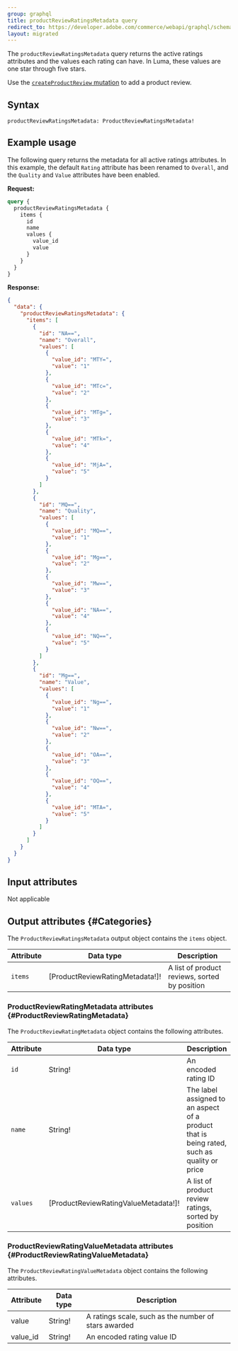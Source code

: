```yaml
---
group: graphql
title: productReviewRatingsMetadata query
redirect_to: https://developer.adobe.com/commerce/webapi/graphql/schema/products/queries/product-review-ratings-metadata/
layout: migrated
---
```


The `productReviewRatingsMetadata` query returns the active ratings attributes and the values each rating can have. In Luma, these values are one star through five stars.

Use the [`createProductReview` mutation]({{page.baseurl}}/graphql/mutations/create-product-review.html) to add a product review.

## Syntax

`productReviewRatingsMetadata: ProductReviewRatingsMetadata!`

## Example usage

The following query returns the metadata for all active ratings attributes. In this example, the default `Rating` attribute has been renamed to `Overall`, and the `Quality` and `Value` attributes have been enabled.

**Request:**

```graphql
query {
  productReviewRatingsMetadata {
    items {
      id
      name
      values {
        value_id
        value
      }
    }
  }
}
```

**Response:**

```json
{
  "data": {
    "productReviewRatingsMetadata": {
      "items": [
        {
          "id": "NA==",
          "name": "Overall",
          "values": [
            {
              "value_id": "MTY=",
              "value": "1"
            },
            {
              "value_id": "MTc=",
              "value": "2"
            },
            {
              "value_id": "MTg=",
              "value": "3"
            },
            {
              "value_id": "MTk=",
              "value": "4"
            },
            {
              "value_id": "MjA=",
              "value": "5"
            }
          ]
        },
        {
          "id": "MQ==",
          "name": "Quality",
          "values": [
            {
              "value_id": "MQ==",
              "value": "1"
            },
            {
              "value_id": "Mg==",
              "value": "2"
            },
            {
              "value_id": "Mw==",
              "value": "3"
            },
            {
              "value_id": "NA==",
              "value": "4"
            },
            {
              "value_id": "NQ==",
              "value": "5"
            }
          ]
        },
        {
          "id": "Mg==",
          "name": "Value",
          "values": [
            {
              "value_id": "Ng==",
              "value": "1"
            },
            {
              "value_id": "Nw==",
              "value": "2"
            },
            {
              "value_id": "OA==",
              "value": "3"
            },
            {
              "value_id": "OQ==",
              "value": "4"
            },
            {
              "value_id": "MTA=",
              "value": "5"
            }
          ]
        }
      ]
    }
  }
}
```

## Input attributes

Not applicable

## Output attributes {#Categories}

The `ProductReviewRatingsMetadata` output object contains the `items` object.

Attribute | Data type | Description
--- | --- | ---
`items` | [ProductReviewRatingMetadata!]! | A list of product reviews, sorted by position

### ProductReviewRatingMetadata attributes {#ProductReviewRatingMetadata}

The `ProductReviewRatingMetadata` object contains the following attributes.

Attribute | Data type | Description
--- | --- | ---
`id` | String! | An encoded rating ID
`name` | String! | The label assigned to an aspect of a product that is being rated, such as quality or price
`values` | [ProductReviewRatingValueMetadata!]! | A list of product review ratings, sorted by position

### ProductReviewRatingValueMetadata attributes {#ProductReviewRatingValueMetadata}

The `ProductReviewRatingValueMetadata` object contains the following attributes.

Attribute | Data type | Description
--- | --- | ---
value | String! | A ratings scale, such as the number of stars awarded
value_id | String! | An encoded rating value ID
